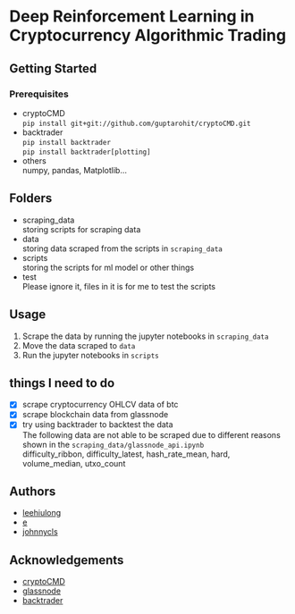 # Deep Reinforcement Learning in Cryptocurrency Algorithmic Trading


## Getting Started
### Prerequisites
* cryptoCMD<br/>
	`pip install git+git://github.com/guptarohit/cryptoCMD.git`
* backtrader<br/>
	`pip install backtrader`<br/>
	`pip install backtrader[plotting]`
* others<br/>
	numpy, pandas, Matplotlib...

## Folders
* scraping_data<br/>
	storing scripts for scraping data
* data<br/>
	storing data scraped from the scripts in `scraping_data`
* scripts<br/>
	storing the scripts for ml model or other things
* test<br/>
	Please ignore it, files in it is for me to test the scripts

## Usage
1. Scrape the data by running the jupyter notebooks in `scraping_data`
2. Move the data scraped to `data`
3. Run the jupyter notebooks in `scripts`

## things I need to do
- [x] scrape cryptocurrency OHLCV data of btc
- [x] scrape blockchain data from glassnode 
- [x] try using backtrader to backtest the data <br/>
The following data are not able to be scraped due to different reasons shown in the `scraping_data/glassnode_api.ipynb`<br/>
difficulty_ribbon, difficulty_latest, hash_rate_mean, hard, volume_median, utxo_count

## Authors
* [leehiulong](https://github.com/leehiulong)
* [e](https://github.com/Nonug)
* [johnnycls](https://github.com/johnnycls)

## Acknowledgements
* [cryptoCMD](https://github.com/guptarohit/cryptoCMD)
* [glassnode](https://glassnode.com/)
* [backtrader](https://www.backtrader.com/)